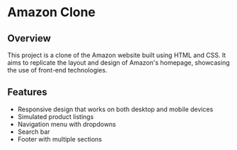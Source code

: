 # Amazon Clone

## Overview

This project is a clone of the Amazon website built using HTML and CSS. It aims to replicate the layout and design of Amazon's homepage, showcasing the use of front-end technologies.

## Features

- Responsive design that works on both desktop and mobile devices
- Simulated product listings
- Navigation menu with dropdowns
- Search bar
- Footer with multiple sections
